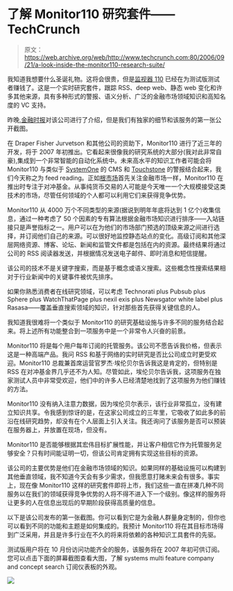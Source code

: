 # 了解 Monitor110 研究套件——TechCrunch

> 原文：<https://web.archive.org/web/http://www.techcrunch.com:80/2006/09/21/a-look-inside-the-monitor110-research-suite/>

 [](https://web.archive.org/web/20220816010349/http://monitor110.com/) 我知道我想要什么圣诞礼物。这将会很贵，但是[监视器 110](https://web.archive.org/web/20220816010349/http://monitor110.com/) 已经在为测试版测试者赚钱了。这是一个实时研究套件，跟踪 RSS、deep web、静态 web 变化和许多其他来源，具有多种形式的警报、语义分析、广泛的金融市场领域知识和高知名度的 VC 支持。

昨晚,[金融时报](https://web.archive.org/web/20220816010349/http://www.ft.com/cms/s/d9db82e0-48e4-11db-a996-0000779e2340.html)对该公司进行了介绍，但是我们有独家的细节和该服务的第一张公开截图。

在 Draper Fisher Jurvetson 和其他公司的资助下，Monitor110 进行了近三年的开发，将于 2007 年初推出。它看起来很像我的研究系统的大部分(我对此非常自豪),集成到一个非常智能的自动化系统中。未来高水平的知识工作者可能会将 Monitor110 与类似于 [SystemOne](https://web.archive.org/web/20220816010349/http://www.beta.techcrunch.com/2006/09/14/systemone-wikis-with-semantics-search-and-ajax/) 的 CMS 和 [Touchstone](https://web.archive.org/web/20220816010349/http://www.beta.techcrunch.com/2006/07/28/touchstone-brings-attention-data-to-life-in-real-time/) 的警报结合起来，我们今天称之为 feed reading。正如[根市场](https://web.archive.org/web/20220816010349/http://www.beta.techcrunch.com/2006/09/15/chicago-board-of-trade-invests-in-attention-futures-service-root/)首先关注金融市场一样，Monitor110 在推出时专注于对冲基金。从事纯货币交易的人可能是今天唯一一个大规模接受这类技术的市场，尽管任何领域的个人都可以利用它们来获得竞争优势。

Monitor110 从 4000 万个不同类型的来源(据说到明年年底将达到 1 亿个)收集信息，通过一种考虑了 50 个因素的专有算法根据金融市场知识进行排序——入站链接只是声誉指标之一。用户可以在为他们的市场部门预选的顶级来源之间进行选择，并订阅他们自己的来源。可以很好地监控静态站点的变化。高级订阅和其他深层网络资源、博客、论坛、新闻和监管文件都是包括在内的资源。最终结果将通过公司的 RSS 阅读器发送，并根据情况发送电子邮件、即时消息和短信提醒。

该公司的技术不是关键字搜索，而是基于概念或语义搜索。这些概念性搜索结果相对于行业新闻中的关键事件被优先排序。

如果你熟悉消费者在线研究领域，可以考虑 Technorati plus Pubsub plus Sphere plus WatchThatPage plus nexil exis plus Newsgator white label plus Rasasa——覆盖垂直搜索领域的知识，针对那些首先获得关键信息的人。

我知道我很难将一个类似于 Monitor110 的研究基础设施与许多不同的服务结合起来。将上述所有功能整合到一项服务中是一个非常令人兴奋的前景。

Monitor110 将是每个用户每年订阅的托管服务。该公司不愿告诉我价格，但表示这是一种高端产品。我问 RSS 和基于网络的实时研究是否比公司成立时更受欢迎。Monitor110 总裁兼首席运营官罗杰·埃伦贝尔告诉我这是肯定的，但特别是 RSS 在对冲基金界几乎还不为人知。尽管如此，埃伦贝尔告诉我，这项服务在独家测试人员中非常受欢迎，他们中的许多人已经清楚地找到了这项服务为他们赚钱的方法。

Monitor110 没有纳入注意力数据，因为埃伦贝尔表示，该行业非常孤立，没有建立知识共享。令我感到惊讶的是，在这家公司成立的三年里，它吸收了如此多的前沿在线研究趋势，却没有在个人层面上引入关注。我还询问了该服务是否可以预装在服务器上，并放置在现场，但没有。

Monitor110 是否能够根据其宏伟目标扩展性能，并让客户相信它作为托管服务足够安全？只有时间能证明一切，但该公司肯定拥有实现这些目标的资源。

该公司的主要优势是他们在金融市场领域的知识。如果同样的基础设施可以构建到其他垂直领域，我不知道今天会有多少需求，但我愿意打赌未来会有很多。事实上，现在像 Monitor110 这样的研究套件即将上市，我们这些一直在拼凑几种不同服务以在我们的领域获得竞争优势的人将不得不进入下一个级别。像这样的服务将让更多的人在信息出现后的早期阶段获得高质量的信息。

以下是该公司发布的第一张截图。你可以看到它是为金融人群量身定制的，但你也可以看到不同的功能和主题是如何集成的。我预计 Monitor110 将在其目标市场得到广泛采用，并且是许多行业在不久的将来将依赖的各种知识工具套件的先驱。

测试版用户将在 10 月份访问功能齐全的服务，该服务将在 2007 年初可供订阅。您可以点击下面的屏幕截图查看大图，了解 systems multi feature company and concept search 订阅仪表板的外观。

[![](img/fae1a1cf9a5ac9f8700a804bbd3d8451.png)](https://web.archive.org/web/20220816010349/http://www.flickr.com/photo_zoom.gne?id=248902003&size=o)